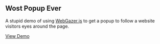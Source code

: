 ## Wost Popup Ever

A stupid demo of using [WebGazer.js](http://webgazer.cs.brown.edu/) to get a popup to follow a website visitors eyes around the page.

[View Demo](http://code.robblewis.me/worst-popup-ever)